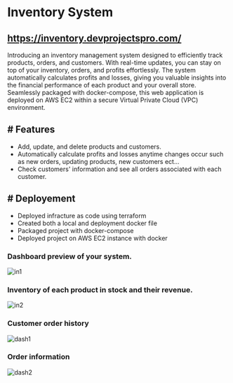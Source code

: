 # Inventory System
## https://inventory.devprojectspro.com/
Introducing an inventory management system designed to efficiently track products, orders, and customers. With real-time updates, you can stay on top of your inventory, orders, and profits effortlessly. The system automatically calculates profits and losses, giving you valuable insights into the financial performance of each product and your overall store. Seamlessly packaged with docker-compose, this web application is deployed on AWS EC2 within a secure Virtual Private Cloud (VPC) environment.

## # Features
* Add, update, and delete products and customers.
* Automatically calculate profits and losses anytime changes occur such as new orders, updating products, new customers ect...
* Check customers' information and see all orders associated with each customer. 

## # Deployement
* Deployed infracture as code using terraform
* Created both a local and deployment docker file
* Packaged project with docker-compose
* Deployed project on AWS EC2 instance with docker



### Dashboard preview of your system.
![in1](https://user-images.githubusercontent.com/83102811/183741664-d5e785f8-b8c9-4f9a-9134-572d99857691.png)

### Inventory of each product in stock and their revenue.
![in2](https://user-images.githubusercontent.com/83102811/183746658-71ac2104-55dc-4774-836b-970a7a8d4f94.png)

### Customer order history
![dash1](https://user-images.githubusercontent.com/83102811/212495699-88cf3943-68fc-436e-a029-aefb7bdb91ca.png)

### Order information
![dash2](https://user-images.githubusercontent.com/83102811/212495733-53a0e45e-a8d0-48d8-86f5-f1f07cdbf364.png)